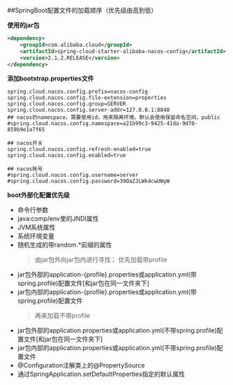 ##SpringBoot配置文件的加载顺序（优先级由高到低）  
  
**使用的jar包**
```xml
<dependency>
    <groupId>com.alibaba.cloud</groupId>
    <artifactId>spring-cloud-starter-alibaba-nacos-config</artifactId>
    <version>2.1.2.RELEASE</version>
</dependency>
```

**添加bootstrap.properties文件**
```properties
spring.cloud.nacos.config.prefix=nacos-config
spring.cloud.nacos.config.file-extension=properties
spring.cloud.nacos.config.group=SERVER
spring.cloud.nacos.config.server-addr=127.0.0.1:8848
## nacos的namespace，需要使用id，用来隔离环境，默认会使用保留命名空间，public
#spring.cloud.nacos.config.namespace=a21b99c3-9425-41da-9d70-859b9e1a7f65

## nacos开关
spring.cloud.nacos.config.refresh-enabled=true
spring.cloud.nacos.config.enabled=true

## nacos账号
#spring.cloud.nacos.config.username=server
#spring.cloud.nacos.config.password=39OaZJLWk4cwUWyW
```

**boot外部化配置优先级**
* 命令行参数
* java:comp/env里的JNDI属性
* JVM系统属性
* 系统环境变量
* 随机生成的带random.*前缀的属性
    > 由jar包外向jar包内进行寻找；
    > 优先加载带profile
* jar包外部的application-{profile}.properties或application.yml(带spring.profile)配置文件[和jar包在同一文件夹下]
* jar包内部的application-{profile}.properties或application.yml(带spring.profile)配置文件
    > 再来加载不带profile
* jar包外部的application.properties或application.yml(不带spring.profile)配置文件[和jar包在同一文件夹下]
* jar包内部的application.properties或application.yml(不带spring.profile)配置文件
* @Configuration注解类上的@PropertySource
* 通过SpringApplication.setDefaultProperties指定的默认属性
